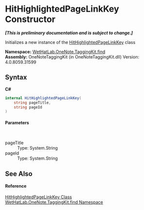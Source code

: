 # HitHighlightedPageLinkKey Constructor 
 _**\[This is preliminary documentation and is subject to change.\]**_

Initializes a new instance of the <a href="43d8cc25-fcd9-1dfc-5430-924b77a33b44">HitHighlightedPageLinkKey</a> class

**Namespace:**&nbsp;<a href="0e3a8efd-07d2-1709-b1cd-709153222081">WetHatLab.OneNote.TaggingKit.find</a><br />**Assembly:**&nbsp;OneNoteTaggingKit (in OneNoteTaggingKit.dll) Version: 4.0.8059.31599

## Syntax

**C#**<br />
``` C#
internal HitHighlightedPageLinkKey(
	string pageTitle,
	string pageId
)
```


#### Parameters
&nbsp;<dl><dt>pageTitle</dt><dd>Type: System.String<br /></dd><dt>pageId</dt><dd>Type: System.String<br /></dd></dl>

## See Also


#### Reference
<a href="43d8cc25-fcd9-1dfc-5430-924b77a33b44">HitHighlightedPageLinkKey Class</a><br /><a href="0e3a8efd-07d2-1709-b1cd-709153222081">WetHatLab.OneNote.TaggingKit.find Namespace</a><br />
